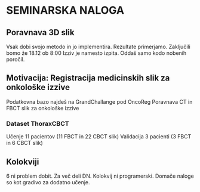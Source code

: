 # SEMINARSKA NALOGA

## Poravnava 3D slik
Vsak dobi svojo metodo in jo implementira. Rezultate primerjamo.
Zaključili bomo že 18.12 ob 8:00
Izziv je namesto izpita.
Oddaš samo kodo nobenih poročil.

## Motivacija: Registracija medicinskih slik za onkološke izzive
Podatkovna bazo najdeš na GrandChallange pod OncoReg
Poravnava CT in FBCT slik za onkološke izzive

### Dataset ThoraxCBCT
Učenje 11 pacientov (11 FBCT in 22 CBCT slik)
Validacija 3 pacienti (3 FBCT in 6 CBCT slik)

## Kolokviji
6 ni problem dobit. Za več deli DN. Kolokvij ni programerski. Domače naloge so kot gradivo za dodatno učenje.